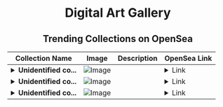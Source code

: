 <div align="center">

# Digital Art Gallery

## Trending Collections on OpenSea

| Collection Name                       | Image                                                                                     | Description                       | OpenSea Link                                                                                          |
|---------------------------------------|-------------------------------------------------------------------------------------------|-----------------------------------|--------------------------------------------------------------------------------------------------------|
| **<details><summary>Unidentified co...</summary>Unidentified contract d07e4589-492c-4e9c-b625-96f0b612b8b0</details>** | ![Image](https://i.seadn.io/s/raw/files/e86404459f0a28661c41bd910f8b5899.png?w=500&auto=format?w=200&auto=format) |  | <details><summary>Link</summary>[Unidentified contract d07e4589-492c-4e9c-b625-96f0b612b8b0](https://opensea.io/collection/unidentified-contract-d07e4589-492c-4e9c-b625-96f0)</details> |
| **<details><summary>Unidentified co...</summary>Unidentified contract fb81ca52-2189-4925-952d-c628320588e4</details>** | ![Image](https://i.seadn.io/s/raw/files/e86404459f0a28661c41bd910f8b5899.png?w=500&auto=format?w=200&auto=format) |  | <details><summary>Link</summary>[Unidentified contract fb81ca52-2189-4925-952d-c628320588e4](https://opensea.io/collection/unidentified-contract-fb81ca52-2189-4925-952d-c628)</details> |
| **<details><summary>Unidentified co...</summary>Unidentified contract a5ac5dd4-6b19-4407-af8e-ff3d63e0b415</details>** | ![Image](https://i.seadn.io/s/raw/files/0fe3187723bd147c44864df73a0114d8.gif?w=500&auto=format?w=200&auto=format) |  | <details><summary>Link</summary>[Unidentified contract a5ac5dd4-6b19-4407-af8e-ff3d63e0b415](https://opensea.io/collection/unidentified-contract-a5ac5dd4-6b19-4407-af8e-ff3d)</details> |

</div>